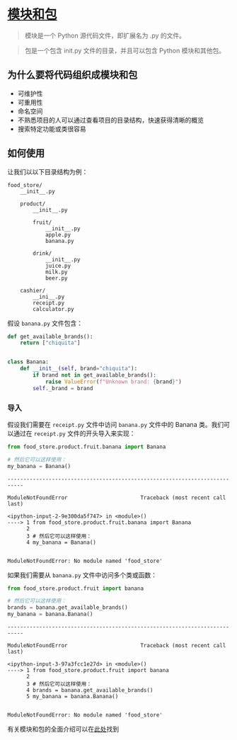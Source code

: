 
# [模块和包](https://docs.python.org/3/tutorial/modules.html#modules)

> 模块是一个 Python 源代码文件，即扩展名为 .py 的文件。

> 包是一个包含 init.py 文件的目录，并且可以包含 Python 模块和其他包。


## 为什么要将代码组织成模块和包
* 可维护性
* 可重用性
* 命名空间
* 不熟悉项目的人可以通过查看项目的目录结构，快速获得清晰的概览
* 搜索特定功能或类很容易

## 如何使用

让我们以以下目录结构为例：

```
food_store/
    __init__.py
    
    product/
        __init__.py
        
        fruit/
            __init__.py
            apple.py
            banana.py
            
        drink/
            __init__.py
            juice.py
            milk.py
            beer.py

    cashier/
        __ini__.py
        receipt.py
        calculator.py
```

假设 `banana.py` 文件包含：


```python
def get_available_brands():
    return ["chiquita"]


class Banana:
    def __init__(self, brand="chiquita"):
        if brand not in get_available_brands():
            raise ValueError(f"Unknown brand: {brand}")
        self._brand = brand
```

### 导入

假设我们需要在 `receipt.py` 文件中访问 `banana.py` 文件中的 Banana 类。我们可以通过在 `receipt.py` 文件的开头导入来实现：


```python
from food_store.product.fruit.banana import Banana

# 然后它可以这样使用：
my_banana = Banana()
```


    ---------------------------------------------------------------------------

    ModuleNotFoundError                       Traceback (most recent call last)

    <ipython-input-2-9e300da5f747> in <module>()
    ----> 1 from food_store.product.fruit.banana import Banana
          2 
          3 # 然后它可以这样使用：
          4 my_banana = Banana()
    

    ModuleNotFoundError: No module named 'food_store'


如果我们需要从 `banana.py` 文件中访问多个类或函数：


```python
from food_store.product.fruit import banana

# 然后它可以这样使用：
brands = banana.get_available_brands()
my_banana = banana.Banana()
```


    ---------------------------------------------------------------------------

    ModuleNotFoundError                       Traceback (most recent call last)

    <ipython-input-3-97a3fcc1e27d> in <module>()
    ----> 1 from food_store.product.fruit import banana
          2 
          3 # 然后它可以这样使用：
          4 brands = banana.get_available_brands()
          5 my_banana = banana.Banana()
    

    ModuleNotFoundError: No module named 'food_store'


有关模块和包的全面介绍可以在[此处](https://realpython.com/python-modules-packages/)找到
